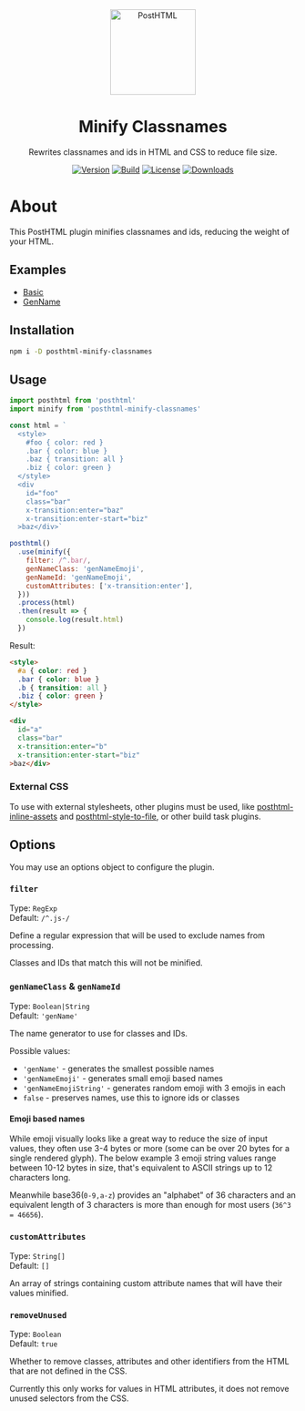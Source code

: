 <div align="center">
  <img width="150" height="150" alt="PostHTML" src="https://posthtml.github.io/posthtml/logo.svg">
  <h1>Minify Classnames</h1>
  <p>Rewrites classnames and ids in HTML and CSS to reduce file size.</p>

  [![Version][npm-version-shield]][npm]
  [![Build][github-ci-shield]][github-ci]
  [![License][license-shield]][license]
  [![Downloads][npm-stats-shield]][npm-stats]
</div>

# About

This PostHTML plugin minifies classnames and ids, reducing the weight of your HTML.

## Examples

- [Basic](examples/basic.md)
- [GenName](examples/genName.md)

## Installation

```sh
npm i -D posthtml-minify-classnames
```

## Usage

```js
import posthtml from 'posthtml'
import minify from 'posthtml-minify-classnames'

const html = `
  <style>
    #foo { color: red }
    .bar { color: blue }
    .baz { transition: all }
    .biz { color: green }
  </style>
  <div 
    id="foo" 
    class="bar"
    x-transition:enter="baz"
    x-transition:enter-start="biz"
  >baz</div>`

posthtml()
  .use(minify({
    filter: /^.bar/,
    genNameClass: 'genNameEmoji',
    genNameId: 'genNameEmoji',
    customAttributes: ['x-transition:enter'],
  }))
  .process(html)
  .then(result => {
    console.log(result.html)
  })
```

Result:

```html
<style>
  #a { color: red } 
  .bar { color: blue } 
  .b { transition: all }
  .biz { color: green }
</style>

<div 
  id="a" 
  class="bar" 
  x-transition:enter="b"
  x-transition:enter-start="biz"
>baz</div>
```

### External CSS

To use with external stylesheets, other plugins must be used, like [posthtml-inline-assets](https://github.com/jonathantneal/posthtml-inline-assets) and [posthtml-style-to-file](https://github.com/posthtml/posthtml-style-to-file), or other build task plugins.

## Options

You may use an options object to configure the plugin.

### `filter`

Type: `RegExp`\
Default: `/^.js-/`

Define a regular expression that will be used to exclude names from processing.

Classes and IDs that match this will not be minified.

### `genNameClass` & `genNameId`

Type: `Boolean|String`\
Default: `'genName'`

The name generator to use for classes and IDs.

Possible values:

- `'genName'` - generates the smallest possible names
- `'genNameEmoji'` - generates small emoji based names
- `'genNameEmojiString'` - generates random emoji with 3 emojis in each
- `false` - preserves names, use this to ignore ids or classes

#### Emoji based names

While emoji visually looks like a great way to reduce the size of input values, they often use 3-4 bytes or more (some can be over 20 bytes for a single rendered glyph). The below example 3 emoji string values range between 10-12 bytes in size, that's equivalent to ASCII strings up to 12 characters long. 

Meanwhile base36(`0-9,a-z`) provides an "alphabet" of 36 characters and an equivalent length of 3 characters is more than enough for most users (`36^3 = 46656`).

### `customAttributes`

Type: `String[]`\
Default: `[]`

An array of strings containing custom attribute names that will have their values minified.

### `removeUnused`

Type: `Boolean`\
Default: `true`

Whether to remove classes, attributes and other identifiers from the HTML that are not defined in the CSS.

Currently this only works for values in HTML attributes, it does not remove unused selectors from the CSS.

[npm]: https://www.npmjs.com/package/posthtml-minify-classnames
[npm-version-shield]: https://img.shields.io/npm/v/posthtml-minify-classnames.svg
[npm-stats]: http://npm-stat.com/charts.html?package=posthtml-minify-classnames
[npm-stats-shield]: https://img.shields.io/npm/dt/posthtml-minify-classnames.svg
[github-ci]: https://github.com/posthtml/posthtml-minify-classnames/actions/workflows/nodejs.yml
[github-ci-shield]: https://github.com/posthtml/posthtml-minify-classnames/actions/workflows/nodejs.yml/badge.svg
[license]: ./LICENSE
[license-shield]: https://img.shields.io/npm/l/posthtml-minify-classnames.svg
